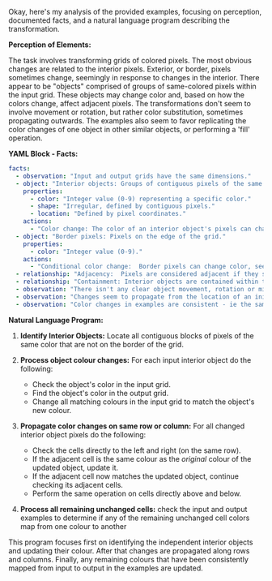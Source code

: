 Okay, here's my analysis of the provided examples, focusing on perception, documented facts, and a natural language program describing the transformation.

**Perception of Elements:**

The task involves transforming grids of colored pixels.  The most obvious changes are related to the interior pixels.  Exterior, or border, pixels sometimes change, seemingly in response to changes in the interior. There appear to be "objects" comprised of groups of same-colored pixels within the input grid. These objects may change color and, based on how the colors change, affect adjacent pixels.  The transformations don't seem to involve movement or rotation, but rather color substitution, sometimes propagating outwards. The examples also seem to favor replicating the color changes of one object in other similar objects, or performing a 'fill' operation.

**YAML Block - Facts:**


```yaml
facts:
  - observation: "Input and output grids have the same dimensions."
  - object: "Interior objects: Groups of contiguous pixels of the same color surrounded by different colors or the edge of the grid."
    properties:
      - color: "Integer value (0-9) representing a specific color."
      - shape: "Irregular, defined by contiguous pixels."
      - location: "Defined by pixel coordinates."
    actions:
      - "Color change: The color of an interior object's pixels can change."
  - object: "Border pixels: Pixels on the edge of the grid."
    properties:
      - color: "Integer value (0-9)."
    actions:
      - "Conditional color change:  Border pixels can change color, seemingly based on changes to interior objects, and propagation of colour change to adjacent cells"
  - relationship: "Adjacency:  Pixels are considered adjacent if they share a side (not just a corner)."
  - relationship: "Containment: Interior objects are contained within the grid, bounded by border pixels or other interior objects of different colors."
  - observation: "There isn't any clear object movement, rotation or mirroring"
  - observation: "Changes seem to propagate from the location of an initial color change."
  - observation: "Color changes in examples are consistent - ie the same color always gets changed to another specific color"
```


**Natural Language Program:**

1. **Identify Interior Objects:** Locate all contiguous blocks of pixels of the same color that are not on the border of the grid.

2. **Process object colour changes:** For each input interior object do the following:
    - Check the object's color in the input grid.
    - Find the object's color in the output grid.
    - Change all matching colours in the input grid to match the object's new colour.

3. **Propagate color changes on same row or column:** For all changed interior object pixels do the following:
    - Check the cells directly to the left and right (on the same row).
    - If the adjacent cell is the same colour as the *original* colour of the updated object, update it.
    - If the adjacent cell now matches the updated object, continue checking its adjacent cells.
    - Perform the same operation on cells directly above and below.

4.  **Process all remaining unchanged cells:** check the input and output examples to determine if any of the remaining unchanged cell colors map from one colour to another

This program focuses first on identifying the independent interior objects and updating their colour. After that changes are propagated along rows and columns. Finally, any remaining colours that have been consistently mapped from input to output in the examples are updated.
